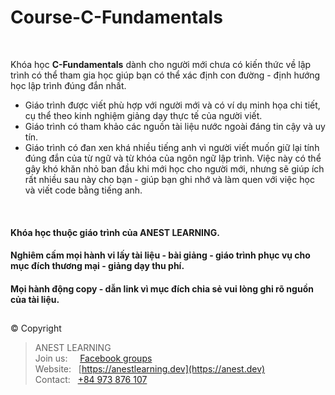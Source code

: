 # Course-C-Fundamentals

<br />

Khóa học **C-Fundamentals** dành cho người mới chưa có kiến thức về lập trình có thể tham gia học giúp bạn có thể xác định con đường - định hướng học lập trình đúng đắn nhất.

- Giáo trình được viết phù hợp với người mới và có ví dụ minh họa chi tiết, cụ thể theo kinh nghiệm giảng dạy thực tế của người viết.
- Giáo trình có tham khảo các nguồn tài liệu nước ngoài đáng tin cậy và uy tín.
- Giáo trình có đan xen khá nhiều tiếng anh vì người viết muốn giữ lại tính đúng đắn của từ ngữ và từ khóa của ngôn ngữ lập trình. Việc này có thể gây khó khăn nhỏ ban đầu khi mới học cho người mới, nhưng sẽ giúp ích rất nhiều sau này cho bạn - giúp bạn ghi nhớ và làm quen với việc học và viết code bằng tiếng anh.

<br />

#### Khóa học thuộc giáo trình của ANEST LEARNING.
#### Nghiêm cấm mọi hành vi lấy tài liệu - bài giảng - giáo trình phục vụ cho mục đích thương mại - giảng dạy thu phí. 
#### Mọi hành động copy - dẫn link vì mục đích chia sẻ vui lòng ghi rõ nguồn của tài liệu.


##  

© Copyright
> ANEST LEARNING  
> Join us: &nbsp;&nbsp;&nbsp; [Facebook groups](https://www.facebook.com/groups/anest.learning/)  
> Website: &nbsp; [https://anestlearning.dev](https://anest.dev)  
> Contact: &nbsp; [+84 973 876 107](https://github.com/AnestLearning/Course-C-Fundamentals)

